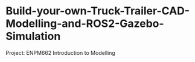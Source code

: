# Build-your-own-Truck-Trailer-CAD-Modelling-and-ROS2-Gazebo-Simulation
Project: ENPM662 Introduction to Modelling
